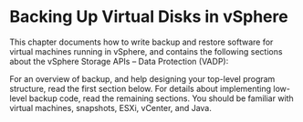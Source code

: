 # Backing Up Virtual Disks in vSphere

This chapter documents how to write backup and restore software for virtual machines running in vSphere, and contains the following sections about the vSphere Storage APIs – Data Protection \(VADP\):

For an overview of backup, and help designing your top-level program structure, read the first section below. For details about implementing low-level backup code, read the remaining sections. You should be familiar with virtual machines, snapshots, ESXi, vCenter, and Java.


